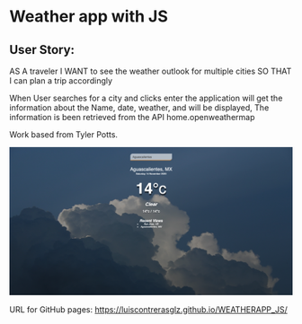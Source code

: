 # Weather app with JS

## User Story:

AS A traveler
I WANT to see the weather outlook for multiple cities
SO THAT I can plan a trip accordingly

When User searches for a city and clicks enter the application will get the information about the Name, date, weather, and will be displayed,
The information is been retrieved from the API home.openweathermap

Work based from Tyler Potts.

![ Weather Application](captura.png)

URL for GitHub pages: https://luiscontrerasglz.github.io/WEATHERAPP_JS/
